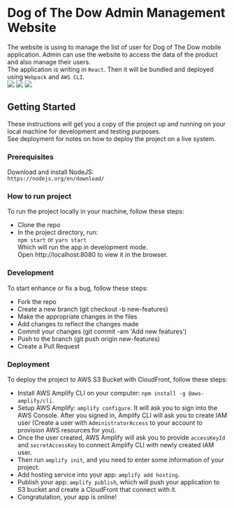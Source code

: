 # Dog of The Dow Admin Management Website
The website is using to manage the list of user for Dog of The Dow mobile application. Admin can use the website to access the data of the product and also manage their users.  
The application is writing in `React`. Then it will be bundled and deployed using `Webpack` and `AWS CLI`.  
![](https://github.com/hialan-org/dod_web_admin/workflows/Web%20deploy%20(Dev)/badge.svg) ![](https://github.com/hialan-org/dod_web_admin/workflows/Web%20deploy/badge.svg) ![](https://img.shields.io/github/issues/hialan-org/dod_web_admin?color=orange)

## Getting Started
These instructions will get you a copy of the project up and running on your local machine for development and testing purposes.  
See deployment for notes on how to deploy the project on a live system.

### Prerequisites
Download and install NodeJS:  
`https://nodejs.org/en/download/`

### How to run project
To run the project locally in your machine, follow these steps:
- Clone the repo
- In the project directory, run:  
`npm start` or `yarn start`  
Which will run the app in development mode.  
Open http://localhost:8080 to view it in the browser.

### Development
To start enhance or fix a bug, follow these steps:
- Fork the repo
- Create a new branch (git checkout -b new-features)
- Make the appropriate changes in the files
- Add changes to reflect the changes made
- Commit your changes (git commit -am 'Add new features')
- Push to the branch (git push origin new-features)
- Create a Pull Request

### Deployment
To deploy the project to AWS S3 Bucket with CloudFront, follow these steps:
- Install AWS Amplify CLI on your computer: `npm install -g @aws-amplify/cli`.
- Setup AWS Amplify: `amplify configure`. It will ask you to sign into the AWS Console. After you signed in, Amplify CLI will ask you to create IAM user (Create a user with `AdministratorAccess` to your account to provision AWS resources for you).
- Once the user created, AWS Amplify will ask you to provide `accessKeyId` and `secretAccessKey` to connect Amplify CLI with newly created IAM user.
- Then run `amplify init`, and you need to enter some information of your project.
- Add hosting service into your app: `amplify add hosting`.
- Publish your app: `amplify publish`, which will push your application to S3 bucket and create a CloudFront that connect with it.
- Congratulation, your app is online!
